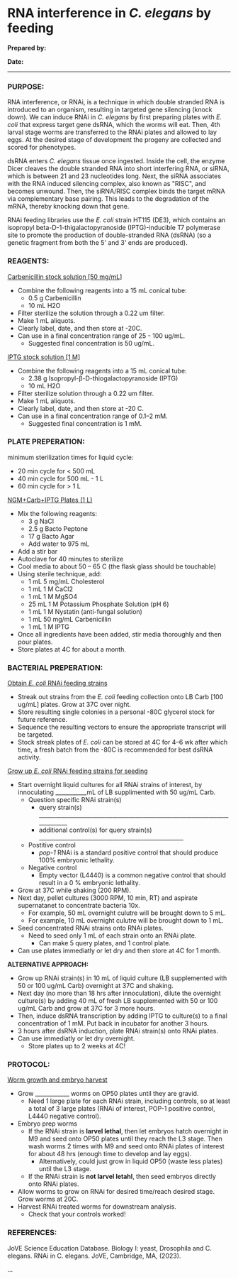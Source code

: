 # RNA interference in _C. elegans_ by feeding

**Prepared by:** 

**Date:** 

---

### PURPOSE: 
RNA interference, or RNAi, is a technique in which double stranded RNA is introduced to an organism, resulting in targeted gene silencing (knock down). We can induce RNAi in _C. elegans_ by first preparing plates with _E. coli_ that express target gene dsRNA, which the worms will eat. Then, 4th larval stage worms are transferred to the RNAi plates and allowed to lay eggs. At the desired stage of development the progeny are collected and scored for phenotypes.

dsRNA enters _C. elegans_ tissue once ingested. Inside the cell, the enzyme Dicer cleaves the double stranded RNA into short interfering RNA, or siRNA, which is between 21 and 23 nucleotides long. Next, the siRNA associates with the RNA induced silencing complex, also known as "RISC", and becomes unwound. Then, the siRNA/RISC complex binds the target mRNA via complementary base pairing. This leads to the degradation of the mRNA, thereby knocking down that gene.

RNAi feeding libraries use the _E. coli_ strain HT115 (DE3), which contains an isopropyl beta-D-1-thigalactopyranoside (IPTG)-inducible T7 polymerase site to promote the production of double-stranded RNA (dsRNA) (so a genetic fragment from both the 5' and 3' ends are produced).


### REAGENTS:
<ins> Carbenicillin stock solution [50 mg/mL]
- Combine the following reagents into a 15 mL conical tube:
  - 0.5 g Carbenicillin
  - 10 mL H2O
- Filter sterilize the solution through a 0.22 um filter.
- Make 1 mL aliquots.
- Clearly label, date, and then store at -20C. 
- Can use in a final concentration range of 25 - 100 ug/mL.
  - Suggested final concentration is 50 ug/mL.

<ins> IPTG stock solution [1 M]
- Combine the following reagents into a 15 mL conical tube:
  - 2.38 g Isopropyl-β-D-thiogalactopyranoside (IPTG)
  - 10 mL H2O
- Filter sterilize solution through a 0.22 um filter.
- Make 1 mL aliquots.
- Clearly label, date, and then store at -20 C.
- Can use in a final concentration range of 0.1–2 mM.
  - Suggested final concentration is 1 mM. 


### PLATE PREPERATION: 
minimum sterilization times for liquid cycle:
- 20 min cycle for < 500 mL
- 40 min cycle for 500 mL - 1 L
- 60 min cycle for > 1 L


<ins> NGM+Carb+IPTG Plates (1 L)

- Mix the following reagents:
  - 3 g NaCl
  - 2.5 g Bacto Peptone
  - 17 g Bacto Agar
  - Add water to 975 mL
- Add a stir bar   
- Autoclave for 40 minutes to sterilize
- Cool media to about 50 – 65 C (the flask glass should be touchable)
- Using sterile technique, add:
  - 1 mL 5 mg/mL Cholesterol
  - 1 mL 1 M CaCl2
  - 1 mL 1 M MgSO4
  - 25 mL 1 M Potassium Phosphate Solution (pH 6)
  - 1 mL 1 M Nystatin (anti-fungal solution)
  - 1 mL 50 mg/mL Carbenicillin
  - 1 mL 1 M IPTG
- Once all ingredients have been added, stir media thoroughly and then pour plates.
- Store plates at 4C for about a month. 


### BACTERIAL PREPERATION: 

<ins> Obtain _E. coli_ RNAi feeding strains

- Streak out strains from the _E. coli_ feeding collection onto LB Carb [100 ug/mL] plates. Grow at 37C over night.
- Store resulting single colonies in a personal -80C glycerol stock for future reference.
- Sequence the resulting vectors to ensure the appropriate transcript will be targeted.
- Stock streak plates of _E. coli_ can be stored at 4C for 4–6 wk after which time, a fresh batch from the -80C is recommended for best dsRNA activity.

<ins> Grow up _E. coli_ RNAi feeding strains for seeding

- Start overnight liquid cultures for all RNAi strains of interest, by innoculating ___________mL of LB supplimented with 50 ug/mL Carb.
  - Question specific RNAi strain(s)
    - query strain(s) _____________________________________________________________________________
    - additional control(s) for query strain(s) ___________________________________________________
  - Postitive control
    - _pop-1_ RNAi is a standard positive control that should produce 100% embryonic lethality.
  - Negative control
    - Empty vector (L4440) is a common negative control that should result in a 0 % embryonic lethality.
- Grow at 37C while shaking (200 RPM).
- Next day, pellet cultures (3000 RPM, 10 min, RT) and aspirate supernatanet to concentrate bacteria 10x.
  - For example, 50 mL overnight culutre will be brought down to 5 mL.
  - For example, 10 mL overnight culutre will be brought down to 1 mL. 
- Seed concentrated RNAi strains onto RNAi plates.
  - Need to seed only 1 mL of each strain onto an RNAi plate.
    - Can make 5 query plates, and 1 control plate.
- Can use plates immediatly or let dry and then store at 4C for 1 month.

**ALTERNATIVE APPROACH:** 
- Grow up RNAi strain(s) in 10 mL of liquid culture (LB supplemented with 50 or 100 ug/mL Carb) overnight at 37C and shaking.
- Next day (no more than 18 hrs after innoculation), dilute the overnight culture(s) by adding 40 mL of fresh LB supplemented with 50 or 100 ug/mL Carb and grow at 37C for 3 more hours.
- Then, induce dsRNA transcription by adding IPTG to culture(s) to a final concentration of 1 mM. Put back in incubator for another 3 hours.
- 3 hours after dsRNA induction, plate RNAi strain(s) onto RNAi plates.
- Can use immediatly or let dry overnight.
  - Store plates up to 2 weeks at 4C!


### PROTOCOL:

<ins> Worm growth and embryo harvest
  - Grow ____________ worms on OP50 plates until they are gravid.
    - Need 1 large plate for each RNAi strain, including controls, so at least a total of 3 large plates (RNAi of interest, POP-1 positive control, L4440 negative control). 
  - Embryo prep worms
    - If the RNAi strain is **larvel lethal**, then let embryos hatch overnight in M9 and seed onto OP50 plates until they reach the L3 stage. Then wash worms 2 times with M9 and seed onto RNAi plates of interest for about 48 hrs (enough time to develop and lay eggs). 
      - Alternatively, could just grow in liquid OP50 (waste less plates) until the L3 stage.
    - If the RNAi strain is **not larvel letahl**, then seed embryos directly onto RNAi plates.
- Allow worms to grow on RNAi for desired time/reach desired stage. Grow worms at 20C. 
- Harvest RNAi treated worms for downstream analysis.
  - Check that your controls worked! 


### REFERENCES:

JoVE Science Education Database. Biology I: yeast, Drosophila and C. elegans. RNAi in C. elegans. JoVE, Cambridge, MA, (2023).

...
